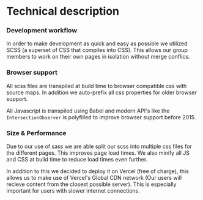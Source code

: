 # Technical description

### Development workflow

In order to make development as quick and easy as possible we utilized SCSS (a superset of CSS that compiles into CSS).
This allows our group members to work on their own pages in isolation without merge conflics.

### Browser support

All scss files are transpiled at build time to browser compatible css with source maps. In addition we auto-prefix all css properties for older browser support.

All Javascript is transpiled using Babel and modern API's like the `IntersectionObserver` is polyfilled to improve browser support before 2015.

### Size & Performance

Due to our use of sass we are able split our scss into multiple css files for the different pages. This improves page load times.
We also minify all JS and CSS at build time to reduce load times even further.

In addition to this we decided to deploy it on Vercel (free of charge), this allows us to make use of Vercel's Global CDN network (Our users will recieve content from the closest possible server). This is especially important for users with slower internet connections.
